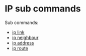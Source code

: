# IP sub commands


Sub commands:
- [ip link](./sub-commands/ip-link.md)
- [ip neighbour](./sub-commands/ip-neighbour.md)
- [ip address](./sub-commands/ip-address.md)
- [ip route](./sub-commands/ip-route.md)
